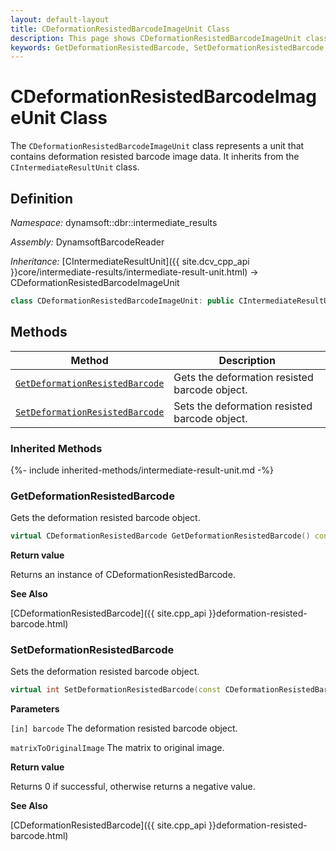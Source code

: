 ```yaml
---
layout: default-layout
title: CDeformationResistedBarcodeImageUnit Class
description: This page shows CDeformationResistedBarcodeImageUnit class definition of Dynamsoft Barcode Reader SDK C++ Edition.
keywords: GetDeformationResistedBarcode, SetDeformationResistedBarcode, CDeformationResistedBarcodeImageUnit, api reference
---
```

# CDeformationResistedBarcodeImageUnit Class

The `CDeformationResistedBarcodeImageUnit` class represents a unit that contains deformation resisted barcode image data. It inherits from the `CIntermediateResultUnit` class.

## Definition

*Namespace:* dynamsoft::dbr::intermediate_results

*Assembly:* DynamsoftBarcodeReader

*Inheritance:* [CIntermediateResultUnit]({{ site.dcv_cpp_api }}core/intermediate-results/intermediate-result-unit.html) -> CDeformationResistedBarcodeImageUnit

```cpp
class CDeformationResistedBarcodeImageUnit: public CIntermediateResultUnit
```

## Methods

| Method                            | Description |
|-----------------------------------|-------------|
| [`GetDeformationResistedBarcode`](#getdeformationresistedbarcode) | Gets the deformation resisted barcode object.|
| [`SetDeformationResistedBarcode`](#setdeformationresistedbarcode) | Sets the deformation resisted barcode object.|

### Inherited Methods

{%- include inherited-methods/intermediate-result-unit.md -%}

### GetDeformationResistedBarcode

Gets the deformation resisted barcode object.

```cpp
virtual CDeformationResistedBarcode GetDeformationResistedBarcode() const = 0;
```

**Return value**

Returns an instance of CDeformationResistedBarcode.

**See Also**

[CDeformationResistedBarcode]({{ site.cpp_api }}deformation-resisted-barcode.html)

### SetDeformationResistedBarcode

Sets the deformation resisted barcode object.

```cpp
virtual int SetDeformationResistedBarcode(const CDeformationResistedBarcode& barcode, const double matrixToOriginalImage[9] = IDENTITY_MATRIX) = 0;
```

**Parameters**

`[in] barcode` The deformation resisted barcode object.

`matrixToOriginalImage` The matrix to original image.

**Return value**

Returns 0 if successful, otherwise returns a negative value.

**See Also**

[CDeformationResistedBarcode]({{ site.cpp_api }}deformation-resisted-barcode.html)
